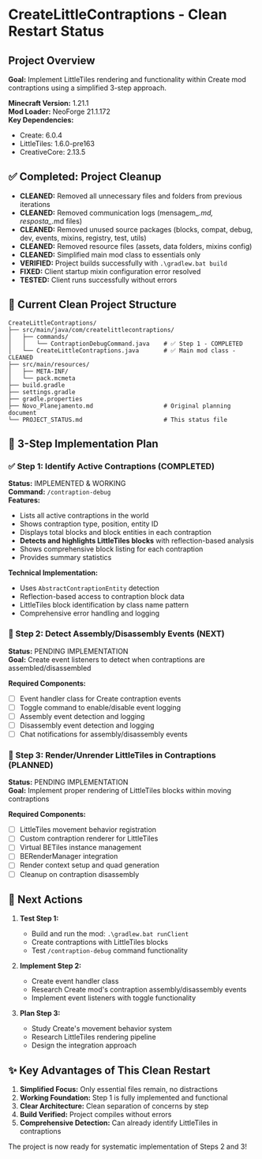 # CreateLittleContraptions - Clean Restart Status

## Project Overview
**Goal:** Implement LittleTiles rendering and functionality within Create mod contraptions using a simplified 3-step approach.

**Minecraft Version:** 1.21.1  
**Mod Loader:** NeoForge 21.1.172  
**Key Dependencies:**
- Create: 6.0.4
- LittleTiles: 1.6.0-pre163
- CreativeCore: 2.13.5

## ✅ Completed: Project Cleanup
- **CLEANED:** Removed all unnecessary files and folders from previous iterations
- **CLEANED:** Removed communication logs (mensagem_*.md, resposta_*.md files)
- **CLEANED:** Removed unused source packages (blocks, compat, debug, dev, events, mixins, registry, test, utils)
- **CLEANED:** Removed resource files (assets, data folders, mixins config)
- **CLEANED:** Simplified main mod class to essentials only
- **VERIFIED:** Project builds successfully with `.\gradlew.bat build`
- **FIXED:** Client startup mixin configuration error resolved
- **TESTED:** Client runs successfully without errors

## 📁 Current Clean Project Structure
```
CreateLittleContraptions/
├── src/main/java/com/createlittlecontraptions/
│   ├── commands/
│   │   └── ContraptionDebugCommand.java    # ✅ Step 1 - COMPLETED
│   └── CreateLittleContraptions.java       # ✅ Main mod class - CLEANED
├── src/main/resources/
│   ├── META-INF/
│   └── pack.mcmeta
├── build.gradle
├── settings.gradle
├── gradle.properties
├── Novo_Planejamento.md                    # Original planning document
└── PROJECT_STATUS.md                       # This status file
```

## 🎯 3-Step Implementation Plan

### ✅ Step 1: Identify Active Contraptions (COMPLETED)
**Status:** IMPLEMENTED & WORKING  
**Command:** `/contraption-debug`  
**Features:**
- Lists all active contraptions in the world
- Shows contraption type, position, entity ID
- Displays total blocks and block entities in each contraption
- **Detects and highlights LittleTiles blocks** with reflection-based analysis
- Shows comprehensive block listing for each contraption
- Provides summary statistics

**Technical Implementation:**
- Uses `AbstractContraptionEntity` detection
- Reflection-based access to contraption block data
- LittleTiles block identification by class name pattern
- Comprehensive error handling and logging

### 🔄 Step 2: Detect Assembly/Disassembly Events (NEXT)
**Status:** PENDING IMPLEMENTATION  
**Goal:** Create event listeners to detect when contraptions are assembled/disassembled

**Required Components:**
- [ ] Event handler class for Create contraption events
- [ ] Toggle command to enable/disable event logging
- [ ] Assembly event detection and logging
- [ ] Disassembly event detection and logging
- [ ] Chat notifications for assembly/disassembly events

### 🔄 Step 3: Render/Unrender LittleTiles in Contraptions (PLANNED)
**Status:** PENDING IMPLEMENTATION  
**Goal:** Implement proper rendering of LittleTiles blocks within moving contraptions

**Required Components:**
- [ ] LittleTiles movement behavior registration
- [ ] Custom contraption renderer for LittleTiles
- [ ] Virtual BETiles instance management
- [ ] BERenderManager integration
- [ ] Render context setup and quad generation
- [ ] Cleanup on contraption disassembly

## 🚀 Next Actions

1. **Test Step 1:**
   - Build and run the mod: `.\gradlew.bat runClient`
   - Create contraptions with LittleTiles blocks
   - Test `/contraption-debug` command functionality

2. **Implement Step 2:**
   - Create event handler class
   - Research Create mod's contraption assembly/disassembly events
   - Implement event listeners with toggle functionality

3. **Plan Step 3:**
   - Study Create's movement behavior system
   - Research LittleTiles rendering pipeline
   - Design the integration approach

## ✨ Key Advantages of This Clean Restart

1. **Simplified Focus:** Only essential files remain, no distractions
2. **Working Foundation:** Step 1 is fully implemented and functional
3. **Clear Architecture:** Clean separation of concerns by step
4. **Build Verified:** Project compiles without errors
5. **Comprehensive Detection:** Can already identify LittleTiles in contraptions

The project is now ready for systematic implementation of Steps 2 and 3!
